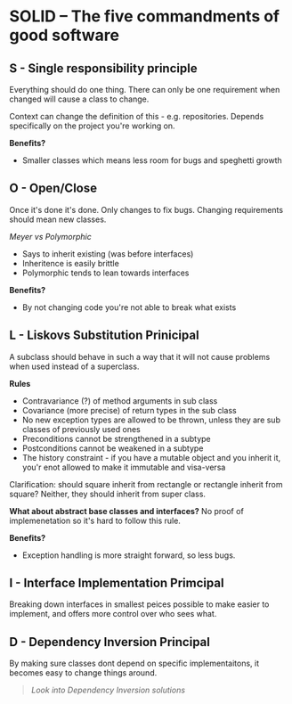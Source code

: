 # SOLID – The five commandments of good software

## S - Single responsibility principle

Everything should do one thing.
There can only be one requirement when changed will cause a class to change.

Context can change the definition of this - e.g. repositories. Depends specifically on the
 project you're working on.

__Benefits?__

- Smaller classes which means less room for bugs and speghetti growth

## O - Open/Close 

Once it's done it's done. Only changes to fix bugs.
Changing requirements should mean new classes. 

_Meyer vs Polymorphic_

- Says to inherit existing (was before interfaces)
- Inheritence is easily brittle
- Polymorphic tends to lean towards interfaces

__Benefits?__

- By not changing code you're not able to break what exists

## L - Liskovs Substitution Prinicipal

A subclass should behave in such a way that it will not cause problems when used instead of a superclass.

__Rules__

- Contravariance (?) of method arguments in sub class
- Covariance (more precise) of return types in the sub class
- No new exception types are allowed to be thrown, unless they are sub classes of previously used ones
- Preconditions cannot be strengthened in a subtype
- Postconditions cannot be weakened in a subtype
- The history constraint - if you have a mutable object and you inherit it, you'r enot allowed to make it immutable and visa-versa

Clarification: should square inherit from rectangle or rectangle inherit from square?
Neither, they should inherit from super class.

__What about abstract base classes and interfaces?__
No proof of implemenetation so it's hard to follow this rule.

__Benefits?__

- Exception handling is more straight forward, so less bugs.

## I - Interface Implementation Primcipal

Breaking down interfaces in smallest peices possible to make easier to implement, and offers more control over who sees what.

## D - Dependency Inversion Principal

By making sure classes dont depend on specific implementaitons, it becomes easy to change things around.
> _Look into Dependency Inversion solutions_
